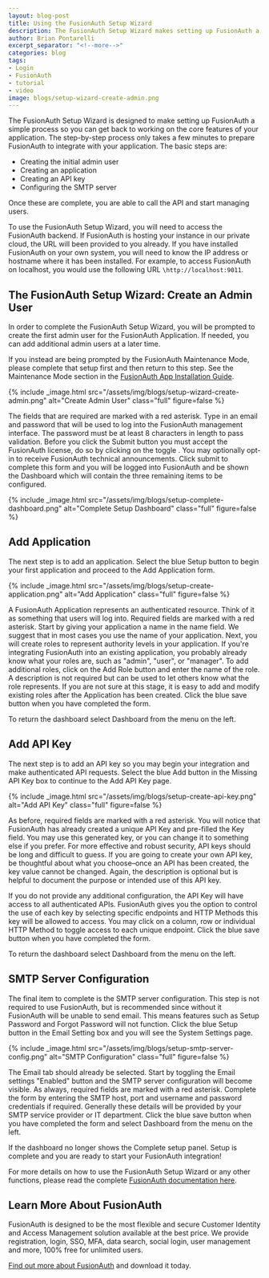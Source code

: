 ```yaml
---
layout: blog-post
title: Using the FusionAuth Setup Wizard
description: The FusionAuth Setup Wizard makes setting up FusionAuth a simple step-by-step process.
author: Brian Pontarelli
excerpt_separator: "<!--more-->"
categories: blog
tags:
- Login
- FusionAuth
- tutorial
- video
image: blogs/setup-wizard-create-admin.png
---
```

The FusionAuth Setup Wizard is designed to make setting up FusionAuth a simple process so you can get back to working on the core features of your application. The step-by-step process only takes a few minutes to prepare FusionAuth to integrate with your application. The basic steps are:
- Creating the initial admin user
- Creating an application
- Creating an API key
- Configuring the SMTP server

Once these are complete, you are able to call the API and start managing users.
<!--more-->
To use the FusionAuth Setup Wizard, you will need to access the FusionAuth backend. If FusionAuth is hosting your instance in our private cloud, the URL will been provided to you already. If you have installed FusionAuth on your own system, you will need to know the IP address or hostname where it has been installed. For example, to access FusionAuth on localhost, you would use the following URL `\http://localhost:9011`.

## The FusionAuth Setup Wizard: Create an Admin User

In order to complete the FusionAuth Setup Wizard, you will be prompted to create the first admin user for the FusionAuth Application. If needed, you can add additional admin users at a later time.

If you instead are being prompted by the FusionAuth Maintenance Mode, please complete that setup first and then return to this step. See the Maintenance Mode section in the [FusionAuth App Installation Guide](/docs/v1/tech/installation-guide/fusionauth-app).

{% include _image.html src="/assets/img/blogs/setup-wizard-create-admin.png" alt="Create Admin User" class="full" figure=false %}

The fields that are required are marked with a red asterisk. Type in an email and password that will be used to log into the FusionAuth management interface. The password must be at least 8 characters in length to pass validation. Before you click the Submit button you must accept the FusionAuth license, do so by clicking on the toggle .  You may optionally opt-in to receive FusionAuth technical announcements. Click submit to complete this form and you will be logged into FusionAuth and be shown the Dashboard which will contain the three remaining items to be configured.

{% include _image.html src="/assets/img/blogs/setup-complete-dashboard.png" alt="Complete Setup Dashboard" class="full" figure=false %}

## Add Application

The next step is to add an application. Select the blue Setup button to begin your first application and proceed to the Add Application form.

{% include _image.html src="/assets/img/blogs/setup-create-application.png" alt="Add Application" class="full" figure=false %}

A FusionAuth Application represents an authenticated resource. Think of it as something that users will log into. Required fields are marked with a red asterisk. Start by giving your application a name in the name field. We suggest that in most cases you use the name of your application. Next, you will create roles to represent authority levels in your application. If you're integrating FusionAuth into an existing application, you probably already know what your roles are, such as "admin", "user", or "manager". To add additional roles, click on the Add Role button and enter the name of the role. A description is not required but can be used to let others know what the role represents. If you are not sure at this stage, it is easy to add and modify existing roles after the Application has been created. Click the blue save button when you have completed the form.

To return the dashboard select Dashboard from the menu on the left.

## Add API Key

The next step is to add an API key so you may begin your integration and make authenticated API requests. Select the blue Add button in the Missing API Key box to continue to the Add API Key page.

{% include _image.html src="/assets/img/blogs/setup-create-api-key.png" alt="Add API Key" class="full" figure=false %}

As before, required fields are marked with a red asterisk. You will notice that FusionAuth has already created a unique API Key and pre-filled the Key field. You may use this generated key, or you can change it to something else if you prefer. For more effective and robust security, API keys should be long and difficult to guess. If you are going to create your own API key, be thoughtful about what you choose–once an API has been created, the key value cannot be changed. Again, the description is optional but is helpful to document the purpose or intended use of this API key.

If you do not provide any additional configuration, the API Key will have access to all authenticated APIs. FusionAuth gives you the option to control the use of each key by selecting specific endpoints and HTTP Methods this key will be allowed to access. You may click on a column, row or individual HTTP Method to toggle access to each unique endpoint. Click the blue save button when you have completed the form.

To return the dashboard select Dashboard from the menu on the left.

## SMTP Server Configuration

The final item to complete is the SMTP server configuration. This step is not required to use FusionAuth, but is recommended since without it FusionAuth will be unable to send email. This means features such as Setup Password and Forgot Password will not function. Click the blue Setup button in the Email Setting box and you will see the System Settings page.

{% include _image.html src="/assets/img/blogs/setup-smtp-server-config.png" alt="SMTP Configuration" class="full" figure=false %}

The Email tab should already be selected. Start by toggling the Email settings "Enabled" button and the SMTP server configuration will become visible. As always, required fields are marked with a red asterisk. Complete the form by entering the SMTP host, port and username and password credentials if required. Generally these details will be provided by your SMTP service provider or IT department. Click the blue save button when you have completed the form and select Dashboard from the menu on the left.

If the dashboard no longer shows the Complete setup panel. Setup is complete and you are ready to start your FusionAuth integration!

For more details on how to use the FusionAuth Setup Wizard or any other functions, please read the complete [FusionAuth documentation here](/docs/v1/tech/tutorials/setup-wizard "Jump to the FusionAuth Docs").

## Learn More About FusionAuth

FusionAuth is designed to be the most flexible and secure Customer Identity and Access Management solution available at the best price. We provide registration, login, SSO, MFA, data search, social login, user management and more, 100% free for unlimited users.

[Find out more about FusionAuth](https://fusionauth.io/ "FusionAuth Home") and download it today.
